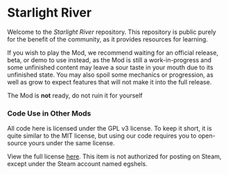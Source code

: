 # Starlight River
Welcome to the _Starlight River_ repository. This repository is public purely for the benefit of the community, as it provides resources for learning.

If you wish to play the Mod, we recommend waiting for an official release, beta, or demo to use instead, as the Mod is still a work-in-progress and some unfinished content may leave a sour taste in your mouth due to its unfinished state. You may also spoil some mechanics or progression, as well as grow to expect features that will not make it into the full release.

The Mod is **not** ready, do not ruin it for yourself

### Code Use in Other Mods
All code here is licensed under the GPL v3 license. To keep it short, it is quite similar to the MIT license, but using our code requires you to open-source yours under the same license.

View the full license [here](LICENSE.txt).
This item is not authorized for posting on Steam, except under the Steam account named egshels.
